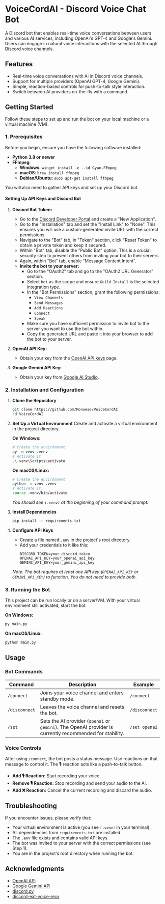 # VoiceCordAI - Discord Voice Chat Bot

A Discord bot that enables real-time voice conversations between users and various AI services, including OpenAI's GPT-4 and Google's Gemini. Users can engage in natural voice interactions with the selected AI through Discord voice channels.

## Features

- Real-time voice conversations with AI in Discord voice channels.
- Support for multiple providers (OpenAI GPT-4, Google Gemini).
- Simple, reaction-based controls for push-to-talk style interaction.
- Switch between AI providers on-the-fly with a command.

## Getting Started

Follow these steps to set up and run the bot on your local machine or a virtual machine (VM).

### 1. Prerequisites

Before you begin, ensure you have the following software installed:

- **Python 3.8 or newer**
- **FFmpeg**:
  - **Windows**: `winget install -e --id Gyan.FFmpeg`
  - **macOS**: `brew install ffmpeg`
  - **Debian/Ubuntu**: `sudo apt-get install ffmpeg`

You will also need to gather API keys and set up your Discord bot.

#### Setting Up API Keys and Discord Bot

1.  **Discord Bot Token:**
    - Go to the [Discord Developer Portal](https://discord.com/developers/applications) and create a "New Application".
    - Go to the "Installation" tab and set the "Install Link" to "None". This ensures you will use a custom-generated invite URL with the correct permissions.
    - Navigate to the "Bot" tab, in "Token" section, click "Reset Token" to obtain a private token and keep it secured.
    - Within "Bot" tab, disable the "Public Bot" option. This is a crucial security step to prevent others from inviting your bot to their servers.
    - Again, within "Bot" tab, enable "Message Content Intent".
    - **Invite the bot to your server:** 
      - Go to the "OAuth2" tab and go to the "OAuth2 URL Generator" section.
      - Select `bot` as the scope and ensure `Guild Install` is the selected integration type.
      - In the "Bot Permissions" section, grant the following permissions:
        - `View Channels`
        - `Send Messages`
        - `Add Reactions`
        - `Connect`
        - `Speak`
      - Make sure you have sufficient permission to invite bot to the server you want to use the bot within.
      - Copy the generated URL and paste it into your browser to add the bot to your server.

2.  **OpenAI API Key:**
    - Obtain your key from the [OpenAI API keys](https://platform.openai.com/api-keys) page.

3.  **Google Gemini API Key:**
    - Obtain your key from [Google AI Studio](https://aistudio.google.com/app/apikey).

### 2. Installation and Configuration

1.  **Clone the Repository**
    ```bash
    git clone https://github.com/Monoese/VoiceCordAI
    cd VoiceCordAI
    ```

2.  **Set Up a Virtual Environment**
    Create and activate a virtual environment in the project directory.

    **On Windows:**
    ```bash
    # Create the environment
    py -m venv .venv
    # Activate it
    .\.venv\Scripts\activate
    ```

    **On macOS/Linux:**
    ```bash
    # Create the environment
    python -m venv .venv
    # Activate it
    source .venv/bin/activate
    ```
    *You should see `(.venv)` at the beginning of your command prompt.*

3.  **Install Dependencies**
    ```bash
    pip install -r requirements.txt
    ```

4.  **Configure API Keys**
    - Create a file named `.env` in the project's root directory.
    - Add your credentials to it like this:
      ```
      DISCORD_TOKEN=your_discord_token
      OPENAI_API_KEY=your_openai_api_key
      GEMINI_API_KEY=your_gemini_api_key
      ```
    *Note: The bot requires at least one API key (`OPENAI_API_KEY` or `GEMINI_API_KEY`) to function. You do not need to provide both.*

### 3. Running the Bot

This project can be run locally or on a server/VM. With your virtual environment still activated, start the bot.

**On Windows:**
```bash
py main.py
```

**On macOS/Linux:**
```bash
python main.py
```

## Usage

### Bot Commands

| Command | Description | Example |
|---|---|---|
| `/connect` | Joins your voice channel and enters standby mode. | `/connect` |
| `/disconnect` | Leaves the voice channel and resets the bot. | `/disconnect` |
| `/set` | Sets the AI provider (`openai` or `gemini`). The OpenAI provider is currently recommended for stability. | `/set openai` |

### Voice Controls

After using `/connect`, the bot posts a status message. Use reactions on that message to control it. The 🎙️ reaction acts like a push-to-talk button.

- **Add 🎙️ Reaction:** Start recording your voice.
- **Remove 🎙️ Reaction:** Stop recording and send your audio to the AI.
- **Add ❌ Reaction:** Cancel the current recording and discard the audio.

## Troubleshooting

If you encounter issues, please verify that:
- Your virtual environment is active (you see `(.venv)` in your terminal).
- All dependencies from `requirements.txt` are installed.
- The `.env` file exists and contains valid API keys.
- The bot was invited to your server with the correct permissions (see Step 1).
- You are in the project's root directory when running the bot.

## Acknowledgments

- [OpenAI API](https://platform.openai.com/docs/guides/realtime)
- [Google Gemini API](https://ai.google.dev/gemini-api/docs/live)
- [discord.py](https://discordpy.readthedocs.io/)
- [discord-ext-voice-recv](https://github.com/imayhaveborkedit/discord-ext-voice-recv)
